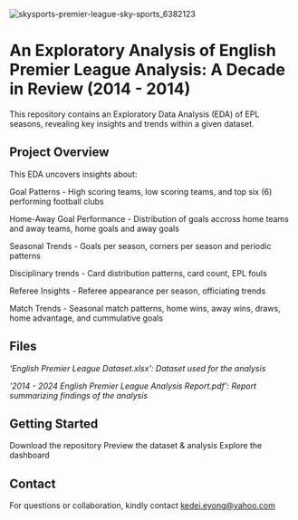 
![skysports-premier-league-sky-sports_6382123](https://github.com/user-attachments/assets/80d38552-289d-4d76-aea1-ab26b47b5375)

# An Exploratory Analysis of English Premier League Analysis: A Decade in Review (2014 - 2014)

This repository contains an Exploratory Data Analysis (EDA) of EPL seasons, revealing key insights and trends within a given dataset.

## Project Overview
This EDA uncovers insights about:

Goal Patterns - High scoring teams, low scoring teams, and top six (6) performing football clubs

Home-Away Goal Performance - Distribution of goals accross home teams and away teams, home goals and away goals

Seasonal Trends - Goals per season, corners per season and periodic patterns

Disciplinary trends - Card distribution patterns, card count, EPL fouls

Referee Insights - Referee appearance per season, officiating trends

Match Trends - Seasonal match patterns, home wins, away wins, draws, home advantage, and cummulative goals

## Files
*'English Premier League Dataset.xlsx': Dataset used for the analysis*

*'2014 - 2024 English Premier League Analysis Report.pdf': Report summarizing findings of the analysis*

## Getting Started
Download the repository
Preview the dataset & analysis
Explore the dashboard

## Contact
For questions or collaboration, kindly contact kedei.eyong@yahoo.com 

